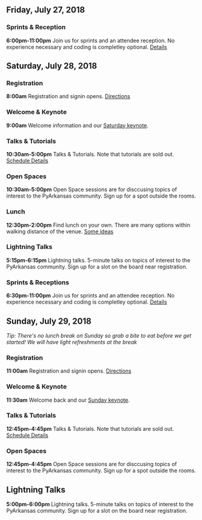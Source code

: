 
## Friday, July 27, 2018

### Sprints & Reception

**6:00pm-11:00pm** Join us for sprints and an attendee reception. No experience
necessary and coding is completley optional. [Details](/sprints)

## Saturday, July 28, 2018

### Registration

**8:00am** Registration and signin opens. [Directions](/2018/attend/travel)

### Welcome & Keynote

**9:00am** Welcome information and our [Saturday keynote](/2018/schedule/presentation/59/).

### Talks & Tutorials

**10:30am-5:00pm** Talks & Tutorials. Note that tutorials are sold out. [Schedule Details](/schedule)

### Open Spaces

**10:30am-5:00pm** Open Space sessions are for disccusing topics of interest
to the PyArkansas community. Sign up for a spot outside the rooms.

### Lunch

**12:30pm-2:00pm** Find lunch on your own. There are many options within
walking distance of the venue. [Some ideas](http://bit.ly/2NwRCoJ)

### Lightning Talks

**5:15pm-6:15pm** Lightning talks. 5-minute talks on topics of interest to the
PyArkansas community. Sign up for a slot on the board near registration.

### Sprints & Receptions

**6:30pm-11:00pm** Join us for sprints and an attendee reception. No experience
necessary and coding is completley optional. [Details](/sprints)

## Sunday, July 29, 2018

*Tip: There's no lunch break on Sunday so grab a bite to eat before we get
started! We will have light refreshments at the break*

### Registration

**11:00am** Registration and signin opens. [Directions](/2018/attend/travel)

### Welcome & Keynote

**11:30am** Welcome back and our [Sunday keynote](/2018/schedule/presentation/60/).

### Talks & Tutorials

**12:45pm-4:45pm** Talks & Tutorials. Note that tutorials are sold out. [Schedule Details](/schedule)

### Open Spaces

**12:45pm-4:45pm** Open Space sessions are for disccusing topics of interest
to the PyArkansas community. Sign up for a spot outside the rooms.

## Lightning Talks

**5:00pm-6:00pm** Lightning talks. 5-minute talks on topics of interest to the
PyArkansas community. Sign up for a slot on the board near registration.
